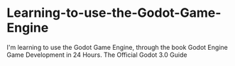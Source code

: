 # Learning-to-use-the-Godot-Game-Engine
I'm learning to use the Godot Game Engine, through the book Godot Engine Game Development in 24 Hours. The Official Godot 3.0 Guide
